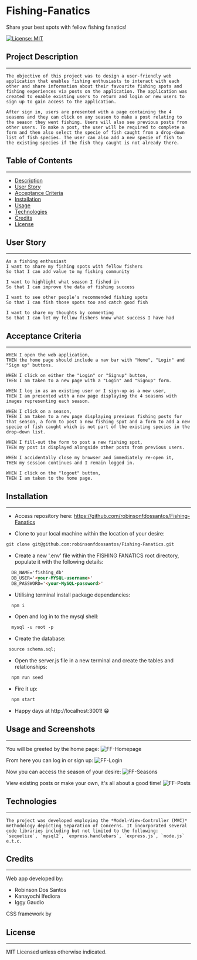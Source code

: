 # Fishing-Fanatics
Share your best spots with fellow fishing fanatics!

[![License: MIT](https://img.shields.io/badge/License-MIT-E365FF.svg)](https://opensource.org/licenses/MIT)

## Project Description
---
```
The objective of this project was to design a user-friendly web application that enables fishing enthusiasts to interact with each other and share information about their favourite fishing spots and fishing experiences via posts on the application. The application was created to enable existing users to return and login or new users to sign up to gain access to the application. 

After sign in, users are presented with a page containing the 4 seasons and they can click on any season to make a post relating to the season they went fishing. Users will also see previous posts from other users. To make a post, the user will be required to complete a form and then also select the specie of fish caught from a drop-down list of fish species. The user can also add a new specie of fish to the existing species if the fish they caught is not already there.

```

## Table of Contents
---

- [Description](#description)
- [User Story](#user-story)
- [Acceptance Criteria](#acceptance-criteria)
- [Installation](#installation)
- [Usage](#usage)
- [Technologies](#technologies)
- [Credits](#credits)
- [License](#license)

## User Story
---
```
As a fishing enthusiast
I want to share my fishing spots with fellow fishers
So that I can add value to my fishing community

I want to highlight what season I fished in
So that I can improve the data of fishing success

I want to see other people’s recommended fishing spots
So that I can fish those spots too and catch good fish

I want to share my thoughts by commenting
So that I can let my fellow fishers know what success I have had
```
## Acceptance Criteria
---
```
WHEN I open the web application,
THEN the home page should include a nav bar with "Home", "Login" and "Sign up" buttons.

WHEN I click on either the "Login" or "Signup" button, 
THEN I am taken to a new page with a "Login" and "Signup" form.

WHEN I log in as an existing user or I sign-up as a new user, 
THEN I am presented with a new page displaying the 4 seasons with images representing each season.

WHEN I click on a season,
THEN I am taken to a new page displaying previous fishing posts for that season, a form to post a new fishing spot and a form to add a new specie of fish caught which is not part of the existing species in the drop-down list.

WHEN I fill-out the form to post a new fishing spot,
THEN my post is displayed alongside other posts from previous users.

WHEN I accidentally close my browser and immediately re-open it,
THEN my session continues and I remain logged in.

WHEN I click on the "logout" button,
THEN I am taken to the home page.
```

## Installation
---

+ Access repository here:
https://github.com/robinsonfdossantos/Fishing-Fanatics

+ Clone to your local machine within the location of your desire:

```md
git clone git@github.com:robinsonfdossantos/Fishing-Fanatics.git
```

+ Create a new '.env' file within the FISHING FANATICS root directory, populate it with the following details:
```md
  DB_NAME='fishing_db'
  DB_USER='<your-MYSQL-username>'
  DB_PASSWORD='<your-MySQL-password>'
 ```
 
+ Utilising terminal install package dependancies:
```md
  npm i 
  ```

+ Open and log in to the mysql shell:
```md
  mysql -u root -p
  ```

+ Create the database:
 ```md
  source schema.sql;
  ```

+ Open the server.js file in a new terminal and create the tables and relationships:
```md
  npm run seed
  ```

+ Fire it up:
```md
  npm start
  ```

+ Happy days at http://localhost:3001! 😁

## Usage and Screenshots
---
You will be greeted by the home page:
![FF-Homepage](/public/images/readmeref/FFHomepage.png)

From here you can log in or sign up:
![FF-Login](/public/images/readmeref/FFLogin.png)

Now you can access the season of your desire:
![FF-Seasons](/public/images/readmeref/FFSeasons.png)

View existing posts or make your own, it's all about a good time!
![FF-Posts](/public/images/readmeref/FFPosts.png)

## Technologies
---

```
The project was developed employing the *Model-View-Controller (MVC)* methodology depicting Separation of Concerns. It incorporated several code libraries including but not limited to the following: `sequelize`, `mysql2`, `express.handlebars`, `express.js`, `node.js` e.t.c.
```

## Credits
---
Web app developed by:
- Robinson Dos Santos
- Kanayochi Ifediora
- Iggy Gaudio


CSS framework by

## License
---
MIT Licensed unless otherwise indicated.


